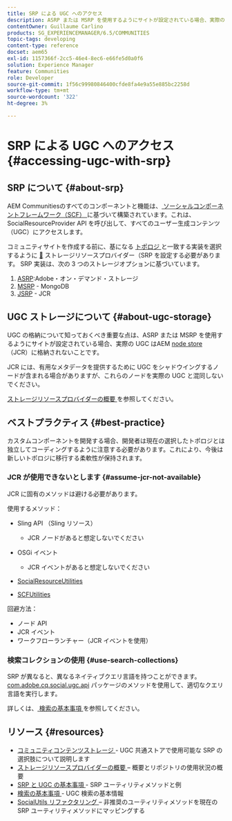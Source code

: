 ```yaml
---
title: SRP による UGC へのアクセス
description: ASRP または MSRP を使用するようにサイトが設定されている場合、実際の UGC はAEM Node Store （JCR）に格納されません
contentOwner: Guillaume Carlino
products: SG_EXPERIENCEMANAGER/6.5/COMMUNITIES
topic-tags: developing
content-type: reference
docset: aem65
exl-id: 1157366f-2cc5-46e4-8ec6-e66fe5d0a0f6
solution: Experience Manager
feature: Communities
role: Developer
source-git-commit: 1f56c99980846400cfde8fa4e9a55e885bc2258d
workflow-type: tm+mt
source-wordcount: '322'
ht-degree: 3%

---
```


# SRP による UGC へのアクセス {#accessing-ugc-with-srp}

## SRP について {#about-srp}

AEM Communitiesのすべてのコンポーネントと機能は、[ ソーシャルコンポーネントフレームワーク（SCF） ](/help/communities/scf.md) に基づいて構築されています。これは、SocialResourceProvider API を呼び出して、すべてのユーザー生成コンテンツ（UGC）にアクセスします。

コミュニティサイトを作成する前に、基になる [ トポロジ ](/help/communities/topologies.md) と一致する実装を選択するように [&#128279;](/help/communities/working-with-srp.md) ストレージリソースプロバイダー（SRP を設定する必要があります。 SRP 実装は、次の 3 つのストレージオプションに基づいています。

1. [ASRP](/help/communities/asrp.md):Adobe・オン・デマンド・ストレージ
1. [MSRP](/help/communities/msrp.md) - MongoDB
1. [JSRP](/help/communities/jsrp.md) - JCR

## UGC ストレージについて {#about-ugc-storage}

UGC の格納について知っておくべき重要な点は、ASRP または MSRP を使用するようにサイトが設定されている場合、実際の UGC はAEM [node store](/help/sites-deploying/data-store-config.md) （JCR）に格納されないことです。

JCR には、有用なメタデータを提供するために UGC をシャドウイングするノードが含まれる場合がありますが、これらのノードを実際の UGC と混同しないでください。

[ ストレージリソースプロバイダーの概要 ](/help/communities/srp.md) を参照してください。

## ベストプラクティス {#best-practice}

カスタムコンポーネントを開発する場合、開発者は現在の選択したトポロジとは独立してコーディングするように注意する必要があります。これにより、今後は新しいトポロジに移行する柔軟性が保持されます。

### JCR が使用できないとします {#assume-jcr-not-available}

JCR に固有のメソッドは避ける必要があります。

使用するメソッド：

* Sling API （Sling リソース）

   * JCR ノードがあると想定しないでください

* OSGi イベント

   * JCR イベントがあると想定しないでください

* [SocialResourceUtilities](/help/communities/socialutils.md#socialresourceutilities-package)
* [SCFUtilities](/help/communities/socialutils.md#scfutilities-package)

回避方法：

* ノード API
* JCR イベント
* ワークフローランチャー（JCR イベントを使用）

### 検索コレクションの使用 {#use-search-collections}

SRP が異なると、異なるネイティブクエリ言語を持つことができます。 [com.adobe.cq.social.ugc.api](https://helpx.adobe.com/experience-manager/6-5/sites/developing/using/reference-materials/javadoc/com/adobe/cq/social/ugc/api/package-summary.html) パッケージのメソッドを使用して、適切なクエリ言語を実行します。

詳しくは、[ 検索の基本事項 ](/help/communities/search-implementation.md) を参照してください。

## リソース {#resources}

* [ コミュニティコンテンツストレージ ](/help/communities/working-with-srp.md) - UGC 共通ストアで使用可能な SRP の選択肢について説明します
* [ ストレージリソースプロバイダーの概要 ](/help/communities/srp.md) – 概要とリポジトリの使用状況の概要
* [SRP と UGC の基本事項 ](/help/communities/srp-and-ugc.md) - SRP ユーティリティメソッドと例
* [ 検索の基本事項 ](/help/communities/search-implementation.md) - UGC 検索の基本情報
* [SocialUtils リファクタリング ](/help/communities/socialutils.md) – 非推奨のユーティリティメソッドを現在の SRP ユーティリティメソッドにマッピングする
